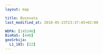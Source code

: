 ```yaml
---
layout: map

title: Busovata
last_modified_at: 2018-05-23T23:37:45+02:00

WDPA: [145246]
BioRaS: [448]
geoSrbija:
  L1_183: [22]
---
```

